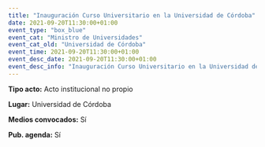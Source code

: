 ```yaml
---
title: "Inauguración Curso Universitario en la Universidad de Córdoba"
date: 2021-09-20T11:30:00+01:00
event_type: "box_blue" 
event_cat: "Ministro de Universidades"
event_cat_old: "Universidad de Córdoba"
event_time: 2021-09-20T11:30:00+01:00
event_desc_date: 2021-09-20T11:30:00+01:00
event_desc_info: "Inauguración Curso Universitario en la Universidad de Córdoba"
---
```

<p class="card-light list_schedule_description"><b>Tipo acto:</b> Acto institucional no propio
</p>
<p class="card-light list_schedule_description"><b>Lugar:</b> Universidad de Córdoba
</p>
<p class="card-light list_schedule_description"><b>Medios convocados:</b> Sí
</p>
<p class="card-light list_schedule_description"><b>Pub. agenda:</b> Sí
</p>